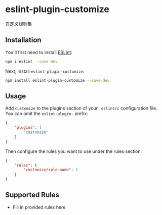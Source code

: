 # eslint-plugin-customize

自定义规则集

## Installation

You'll first need to install [ESLint](https://eslint.org/):

```sh
npm i eslint --save-dev
```

Next, install `eslint-plugin-customize`:

```sh
npm install eslint-plugin-customize --save-dev
```

## Usage

Add `customize` to the plugins section of your `.eslintrc` configuration file. You can omit the `eslint-plugin-` prefix:

```json
{
    "plugins": [
        "customize"
    ]
}
```


Then configure the rules you want to use under the rules section.

```json
{
    "rules": {
        "customize/rule-name": 2
    }
}
```

## Supported Rules

* Fill in provided rules here


